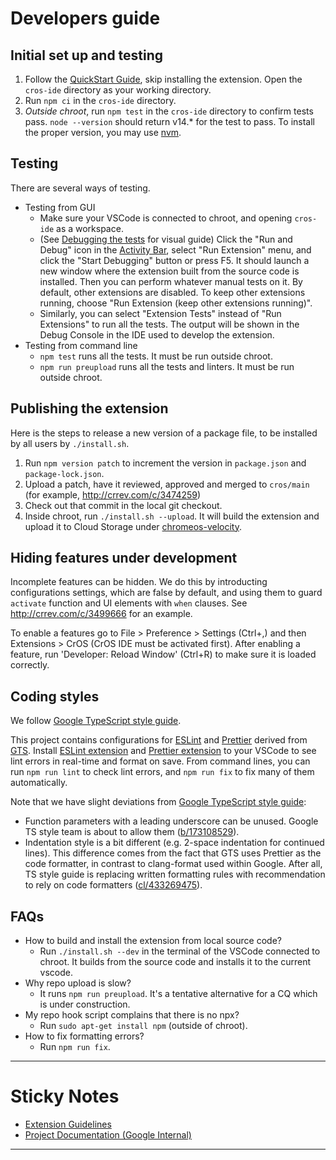 # Developers guide

## Initial set up and testing

1. Follow the [QuickStart Guide], skip installing the extension. Open the `cros-ide` directory as
   your working directory.
2. Run `npm ci` in the `cros-ide` directory.
3. _Outside chroot_, run `npm test` in the `cros-ide` directory to confirm
   tests pass. `node --version` should return v14.\* for the test to pass.
   To install the proper version, you may use [nvm].

[quickstart guide]: https://chromium.googlesource.com/chromiumos/chromite/+/HEAD/ide_tooling/docs/quickstart.md
[nvm]: https://github.com/nvm-sh/nvm

## Testing

There are several ways of testing.

- Testing from GUI
  - Make sure your VSCode is connected to chroot, and opening `cros-ide` as a
    workspace.
  - (See [Debugging the tests] for visual guide)
    Click the "Run and Debug" icon in the [Activity Bar], select "Run Extension"
    menu, and click the "Start Debugging" button or press F5. It should launch a new window
    where the extension built from the source code is installed. Then you can
    perform whatever manual tests on it. By default, other extensions are disabled. To keep other
    extensions running, choose "Run Extension (keep other extensions running)".
  - Similarly, you can select "Extension Tests" instead of "Run Extensions" to run all the tests.
    The output will be shown in the Debug Console in the IDE used to develop the extension.
- Testing from command line
  - `npm test` runs all the tests. It must be run outside chroot.
  - `npm run preupload` runs all the tests and linters. It must be run outside chroot.

[activity bar]: https://code.visualstudio.com/api/references/extension-guidelines#view-containers
[debugging the tests]: https://code.visualstudio.com/api/working-with-extensions/testing-extension#debugging-the-tests

## Publishing the extension

Here is the steps to release a new version of a package file, to be installed by all users by
`./install.sh`.

1. Run `npm version patch` to increment the version in `package.json` and `package-lock.json`.
2. Upload a patch, have it reviewed, approved and merged to `cros/main` (for example,
   http://crrev.com/c/3474259)
3. Check out that commit in the local git checkout.
4. Inside chroot, run `./install.sh --upload`. It will build the extension and upload it to Cloud
   Storage under [chromeos-velocity].

[chromeos-velocity]: https://pantheon.corp.google.com/storage/browser?project=google.com:chromeos-velocity

## Hiding features under development

Incomplete features can be hidden. We do this by introducting configurations settings,
which are false by default, and using them to guard `activate` function and UI elements
with `when` clauses. See http://crrev.com/c/3499666 for an example.

To enable a features go to File > Preference > Settings (Ctrl+,) and then
Extensions > CrOS (CrOS IDE must be activated first). After enabling a feature, run
'Developer: Reload Window' (Ctrl+R) to make sure it is loaded correctly.

## Coding styles

We follow [Google TypeScript style guide].

This project contains configurations for [ESLint] and [Prettier] derived from
[GTS]. Install [ESLint extension] and [Prettier extension] to your VSCode to
see lint errors in real-time and format on save. From command lines, you can
run `npm run lint` to check lint errors, and `npm run fix` to fix many of them
automatically.

Note that we have slight deviations from [Google TypeScript style guide]:

- Function parameters with a leading underscore can be unused. Google TS style
  team is about to allow them ([b/173108529]).
- Indentation style is a bit different (e.g. 2-space indentation for continued
  lines). This difference comes from the fact that GTS uses Prettier as the
  code formatter, in contrast to clang-format used within Google. After all,
  TS style guide is replacing written formatting rules with recommendation to
  rely on code formatters ([cl/433269475]).

[google typescript style guide]: http://go/ts-style
[eslint]: https://eslint.org/
[prettier]: https://prettier.io/
[eslint extension]: https://marketplace.visualstudio.com/items?itemName=dbaeumer.vscode-eslint
[prettier extension]: https://marketplace.visualstudio.com/items?itemName=esbenp.prettier-vscode
[gts]: https://github.com/google/gts
[b/173108529]: http://b/173108529
[cl/433269475]: http://cl/433269475

## FAQs

- How to build and install the extension from local source code?
  - Run `./install.sh --dev` in the terminal of the VSCode connected to chroot.
    It builds from the source code and installs it to the current vscode.
- Why repo upload is slow?
  - It runs `npm run preupload`. It's a tentative alternative for a CQ which is
    under construction.
- My repo hook script complains that there is no npx?
  - Run `sudo apt-get install npm` (outside of chroot).
- How to fix formatting errors?
  - Run `npm run fix`.

---

# Sticky Notes

- [Extension Guidelines](https://code.visualstudio.com/api/references/extension-guidelines)
- [Project Documentation (Google Internal)](http://go/cros-ide)

---
